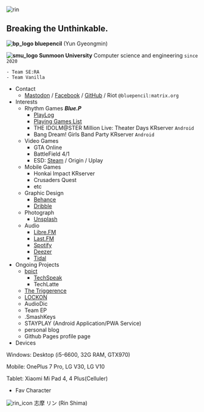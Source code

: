 ![rin](https://pbs.twimg.com/media/DVpvacRVAAAT1jt?format=jpg)

## Breaking the Unthinkable.
 **![bp_logo](https://i.postimg.cc/SNKz6G9L/bp-trans-20.png) bluepencil** (Yun Gyeongmin)
 
 **![smu_logo](https://i.postimg.cc/NfP2pr83/smu-20.png) Sunmoon University** Computer science and engineering `since 2020`
 
	- Team SE:RA
	- Team Vanilla
  
* Contact
	* [Mastodon](https://twingyeo.com/BluePencil) / [Facebook](facebook) / [GitHub](https://github.com/Blue-Pencil) / Riot `@bluepencil:matrix.org`
* Interests
	* Rhythm Games **_Blue.P_**
		* [PlayLog](http://rhythmbase.top)
		* [Playing Games List](https://wiki.rhythm.lol/wiki/사용자:BlueP)
		* THE IDOLM@STER Million Live: Theater Days KRserver `Android`
        * Bang Dream! Girls Band Party KRserver `Android`
	* Video Games
		* GTA Online
        * BattleField 4/1
		* ESD: [Steam](http://s.team/p/hcp-wpww) / Origin / Uplay
     * Mobile Games
		* Honkai Impact KRserver
        * Crusaders Quest
        * etc
	* Graphic Design
		* [Behance](https://www.behance.net/)
        * [Dribble]()
	* Photograph
		* [Unsplash](https://unsplash.com/@bluepencil)
	* Audio
		* [Libre.FM](https://libre.fm/user/BluePencil)
		* [Last.FM](https://www.last.fm/user/BluePencil-)
        * [Spotify]()
        * [Deezer]()
        * [Tidal]()
* Ongoing Projects
	* [bpict](https://t.me/s/bpict)
		* [TechSpeak](https://rentry.co/TechSpeak)
		* TechLatte
    * [The Triggerence](https://triggerence.com)
	* [LOCKON](https://medium.com/@panavision)
	* AudioDic
	* Team EP
	* .SmashKeys
	* STAYPLAY (Android Application/PWA Service)
	* personal blog
    * Github Pages profile page 
* Devices

Windows: Desktop (i5-6600, 32G RAM, GTX970)

Mobile: OnePlus 7 Pro, LG V30, LG V10

Tablet: Xiaomi Mi Pad 4, 4 Plus(Celluler)

* Fav Character

![rin_icon](https://i.postimg.cc/FzTpPsGT/rin-icon-100.png) 志摩 リン (Rin Shima)

